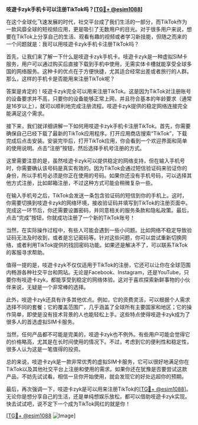 **吱遊卡zyk手机卡可以注册TikTok吗？[[TG💪+ @esim1088](https://t.me/s/esim1088)]**

在这个全球化飞速发展的时代，社交平台成了我们生活的一部分，而TikTok作为一款风靡全球的短视频应用，更是吸引了无数用户的目光。对于很多用户来说，想要在TikTok上分享自己的生活、观看有趣的视频或者学习新技能，但随之而来的一个问题就是：我可以用吱遊卡zyk手机卡注册TikTok吗？

首先，让我们来了解一下什么是吱遊卡zyk手机卡。吱遊卡zyk是一种虚拟SIM卡服务，用户可以通过购买后直接下载到手机中使用，无需实体卡槽就能享受全球多国的网络服务。这种卡的优点在于方便快捷，尤其适合经常出差或者旅行的人群。那么，这样的手机卡是否能用来注册TikTok呢？

答案是肯定的！吱遊卡zyk完全可以用来注册TikTok。这是因为TikTok对注册账号的设备要求并不高，只要你的设备能够正常上网，并且符合基本的年龄要求（通常是16岁以上），就可以顺利地完成注册流程。吱遊卡zyk提供的稳定网络连接完全能满足这个需求。

接下来，我们就详细讲解一下如何用吱遊卡zyk手机卡注册TikTok。首先，你需要确保自己已经下载了最新的TikTok应用程序。打开应用商店搜索“TikTok”，下载完成后点击安装。安装完毕后，打开TikTok应用，你会看到一个欢迎界面和简单的使用说明。点击“注册”按钮，然后选择手机号注册的方式。

这里需要注意的是，虽然吱遊卡zyk可以提供稳定的网络支持，但在输入手机号时，你需要确认该号码是真实有效的。因为TikTok会通过短信验证码来验证你的身份，所以手机号必须是你正在使用的号码。如果你还没有手机号码，可以选择其他方式注册，比如邮箱注册，不过这种方式可能会稍微复杂一些。

在输入手机号之后，TikTok会发送一条包含验证码的短信到你的手机上。这时，你需要切换到吱遊卡zyk的网络环境，接收验证码并填写到TikTok的注册页面中。完成这一环节后，你还需要设置密码，并同意相关的服务条款和隐私政策。最后，点击“完成”按钮，你就成功注册了一个新的TikTok账号！

当然，在实际操作过程中，有些人可能会遇到一些小问题。比如网络不稳定导致验证码无法及时收到，或者是忘记密码等。针对这些问题，你可以尝试重新切换网络，或者利用TikTok提供的找回密码功能。如果还是解决不了，可以联系TikTok的客服寻求帮助。

值得一提的是，吱遊卡zyk不仅仅适用于TikTok的注册，它还可以让你在全球范围内畅游各种社交平台和网站。无论是Facebook、Instagram，还是YouTube，只要你有吱遊卡zyk，都能享受到稳定的网络体验。这对于喜欢探索新鲜事物的小伙伴来说，无疑是一个非常棒的选择。

此外，吱遊卡zyk还具有许多其他优点。例如，它的资费灵活，可以根据个人需求选择不同的套餐；它的覆盖范围广，几乎涵盖了全球所有主要国家和地区；它的操作简单，即使是没有技术背景的人也能轻松上手。这些特点使得吱遊卡zyk成为了很多人的首选虚拟SIM卡服务。

当然，任何产品都不可能是完美的，吱遊卡zyk也不例外。有些用户可能会觉得它的价格略高，尤其是在长时间使用的情况下。不过，考虑到它的便利性和稳定性，很多人认为这是一笔值得的投资。

总的来说，吱遊卡zyk是一款非常优秀的虚拟SIM卡服务，它可以很好地满足你在TikTok以及其他社交平台上注册和使用的需求。如果你还在犹豫是否要尝试这款产品，不妨先试试看。相信一旦你开始使用，就会发现它的好处远超你的预期。

最后，再次强调一下，吱遊卡zyk是可以用来注册TikTok的[[TG💪+ @esim1088](https://t.me/s/esim1088)]。无论你是想分享自己的生活，还是单纯想娱乐放松，都可以借助吱遊卡zyk实现。快去试试吧，说不定下一个成为TikTok网红的就是你！

[[TG💪+ @esim1088](https://t.me/s/esim1088) ![Image](https://i.postimg.cc/4NQfJmqS/Snipaste-2025-05-13-00-14-12.png)]